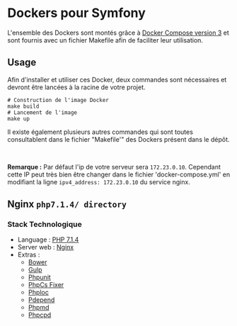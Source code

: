 # Dockers pour Symfony

L'ensemble des Dockers sont montés grâce à [Docker Compose version 3](https://docs.docker.com/compose/compose-file/) 
et sont fournis avec un fichier Makefile afin de faciliter leur utilisation.

## Usage

Afin d'installer et utiliser ces Docker, deux commandes sont nécessaires et devront être lancées à la 
racine de votre projet.

```
# Construction de l'image Docker
make build
# Lancement de l'image
make up
```
Il existe également plusieurs autres commandes qui sont toutes consultablent dans le fichier "Makefile'" des Dockers 
présent dans le dépôt.

<br>

**Remarque :** Par défaut l'ip de votre serveur sera `172.23.0.10`. Cependant cette IP peut très bien être changer dans 
le fichier 'docker-compose.yml' en modifiant la ligne `ipv4_address: 172.23.0.10` du service nginx.

## Nginx `php7.1.4/ directory`

### Stack Technologique

- Language : [PHP 7.1.4](http://php.net/)
- Server web : [Nginx](https://nginx.org/en/)
- Extras :
    - [Bower](https://bower.io/)
    - [Gulp](http://gulpjs.com/)
    - [Phpunit](https://phpunit.de/)
    - [PhpCs Fixer](https://github.com/FriendsOfPHP/PHP-CS-Fixer)
    - [Phploc](https://github.com/sebastianbergmann/phploc)
    - [Pdepend](https://pdepend.org/)
    - [Phpmd](https://phpmd.org/)
    - [Phpcpd](https://github.com/sebastianbergmann/phpcpd)